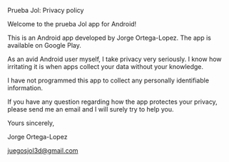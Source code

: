 Prueba Jol: Privacy policy

Welcome to the prueba Jol app for Android!

This is an Android app developed by Jorge Ortega-Lopez. The app is available on Google Play.

As an avid Android user myself, I take privacy very seriously. I know how irritating it is when apps collect your data without your knowledge.

I have not programmed this app to collect any personally identifiable information.

If you have any question regarding how the app protectes your privacy, please send me an email and I will surely try to help you.

Yours sincerely,

Jorge Ortega-Lopez

juegosjol3d@gmail.com
